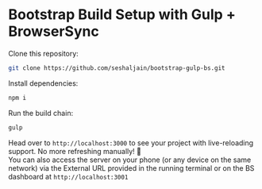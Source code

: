 # Bootstrap Build Setup with Gulp + BrowserSync

Clone this repository:

```sh
git clone https://github.com/seshaljain/bootstrap-gulp-bs.git
```

Install dependencies:

```sh
npm i
```

Run the build chain:

```sh
gulp
```

Head over to `http://localhost:3000` to see your project with live-reloading support. No more refreshing manually! :tada:  
You can also access the server on your phone (or any device on the same network) via the External URL provided in the running terminal or on the BS dashboard at `http://localhost:3001`
